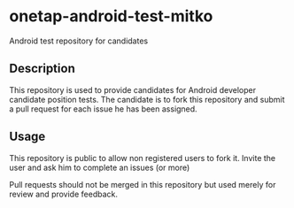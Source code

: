 # onetap-android-test-mitko
Android test repository for candidates

## Description

This repository is used to provide candidates for Android developer candidate position tests. The candidate is to fork this repository and submit a pull request for each issue he has been assigned.

## Usage

This repository is public to allow non registered users to fork it. Invite the user and ask him to complete an issues (or more)

Pull requests should not be merged in this repository but used merely for review and provide feedback.